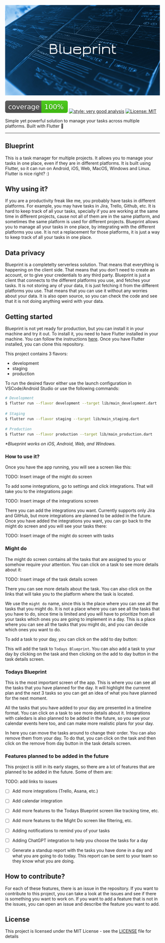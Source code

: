


<img src="docs/assets/images/blueprint_background.png" alt="Blueprint background">

![coverage][coverage_badge]
[![style: very good analysis][very_good_analysis_badge]][very_good_analysis_link]
[![License: MIT][license_badge]][license_link]

Simple yet powerful solution to manage your tasks across multiple platforms. Built with Flutter 💙

---
## Blueprint

This is a task manager for multiple projects. It allows you to manage your tasks in one place, even if they are in different platforms. It is built using Flutter, so it can run on Android, iOS, Web, MacOS, Windows and Linux. Flutter is nice right? :)


## Why using it?

If you are a productivity freak like me, you probably have tasks in different platforms. For example, you may have tasks in Jira, Trello, Github, etc. It is hard to keep track of all your tasks, specially if you are working at the same time in different projects, cause not all of them are in the same platform, and sometimes the same platform is used for different projects. Blueprint allows you to manage all your tasks in one place, by integrating with the different platforms you use. It is not a replacement for those platforms, it is just a way to keep track of all your tasks in one place.

## Data privacy

Blueprint is a completelty serverless solution. That means that everything is happening on the client side. That means that you don't need to create an account, or to give your credentials to any third party. Blueprint is just a client that connects to the different platforms you use, and fetches your tasks. It is not storing any of your data, it is just fetching it from the different platforms you use. That means that you can use it without any worries about your data. It is also open source, so you can check the code and see that it is not doing anything weird with your data.

## Getting started

Blueprint is not yet ready for production, but you can install it in your machine and try it out. To install it, you need to have Flutter installed in your machine. You can follow the instructions [here](https://flutter.dev/docs/get-started/install). Once you have Flutter installed, you can clone this repository. 

This project contains 3 flavors:

- development
- staging
- production

To run the desired flavor either use the launch configuration in VSCode/Android Studio or use the following commands:

```sh
# Development
$ flutter run --flavor development --target lib/main_development.dart

# Staging
$ flutter run --flavor staging --target lib/main_staging.dart

# Production
$ flutter run --flavor production --target lib/main_production.dart
```

_\*Blueprint works on iOS, Android, Web, and Windows._

### How to use it?

Once you have the app running, you will see a screen like this:

TODO: Insert image of the might do screen

To add some inntegrations, go to settings and click integrations. That will take you to the integrations page:

TODO: Insert image of the integrations screen

There you can add the integrations you want. Currently supports only Jira and GitHub, but more integrations are planned to be added in the future. Once you have added the integrations you want, you can go back to the might do screen and you will see your tasks there:

TODO: Insert image of the might do screen with tasks

### Might do
The might do screen contains all the tasks that are assigned to you or somehow require your attention. You can click on a task to see more details about it:

TODO: Insert image of the task details screen

There you can see more details about the task. You can also click on the links that will take you to the platform where the task is located. 

We use the `might do` name, since this is the place where you can see all the tasks that you might do. It is not a place where you can see all the tasks that you have to do, since time is limited and you will have to prioritize from all your tasks which ones you are going to implement in a day. This is a place where you can see all the tasks that you might do, and you can decide which ones you want to do.

To add a task to your day, you can click on the add to day button:

This will add the task to `Todays Blueprint`. You can also add a task to your day by clicking on the task and then clicking on the add to day button in the task details screen.

### Todays Blueprint

This is the most important screen of the app. This is where you can see all the tasks that you have planned for the day. It will highlight the currennt plan and the next 3 tasks so you can get an idea of what you have planned for the next moment. 

All the tasks that you have added to your day are presented in a timeline format. You can click on a task to see more details about it. Integrations with caledars is also planned to be added in the future, so you see your calendar events here too, and can make more realistic plans for your day.

In here you can move the tasks around to change their order. You can also remove them from your day. To do that, you can click on the task and then click on the remove from day button in the task details screen.

### Features planned to be added in the future

This project is still in its early stages, so there are a lot of features that are planned to be added in the future. Some of them are:

TODO: add links to issues

- [ ] Add more integrations (Trello, Asana, etc.) 
- [ ] Add calendar integration
- [ ] Add more features to the Todays Blueprint screen like tracking time, etc.
- [ ] Add more features to the Might Do screen like filtering, etc.
- [ ] Adding notifications to remind you of your tasks
- [ ] Adding ChatGPT integration to help you choose the tasks for a day
- [ ] Generate a standup report with the tasks you have done in a day and what you are going to do today. This report can be sent to your team so they know what you are doing.


## How to contribute?
For each of these features, there is an issue in the repository. If you want to contribute to this project, you can take a look at the issues and see if there is something you want to work on. If you want to add a feature that is not in the issues, you can open an issue and describe the feature you want to add.

## License

This project is licensed under the MIT License - see the [LICENSE](LICENSE) file for details


[coverage_badge]: coverage_badge.svg
[flutter_localizations_link]: https://api.flutter.dev/flutter/flutter_localizations/flutter_localizations-library.html
[internationalization_link]: https://flutter.dev/docs/development/accessibility-and-localization/internationalization
[license_badge]: https://img.shields.io/badge/license-MIT-blue.svg
[license_link]: https://opensource.org/licenses/MIT
[very_good_analysis_badge]: https://img.shields.io/badge/style-very_good_analysis-B22C89.svg
[very_good_analysis_link]: https://pub.dev/packages/very_good_analysis
[very_good_cli_link]: https://github.com/VeryGoodOpenSource/very_good_cli
